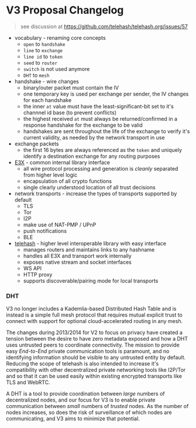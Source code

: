 V3 Proposal Changelog
=====================

> see discussion at
> https://github.com/telehash/telehash.org/issues/57

* vocabulary - renaming core concepts
  * `open` to `handshake`
  * `line` to `exchange`
  * `line id` to `token`
  * `seed` to `router`
  * `switch` is not used anymore
  * `DHT` to `mesh`
* handshake - wire changes
  * binary/outer packet must contain the IV
  * one temporary key is used per exchange per sender, the IV changes for each handshake
  * the inner `at` value must have the least-significant-bit set to it's channnel id base (to prevent conflicts)
  * the highest received `at` must always be returned/confirmed in a response handshake for the exchange to be valid
  * handshakes are sent throughout the life of the exchange to verify it's current validity, as needed by the network transport in use
* exchange packets
  * the first 16 bytes are always referenced as the `token` and uniquely identify a destination exchange for any routing purposes
* [E3X](E3X.md) - common internal library interface
  * all wire protocol processing and generation is *cleanly* separated from higher level logic
  * encapsulation of all crypto functions
  * single clearly understood location of all trust decisions
* network transports - increase the types of transports supported by default
  * TLS
  * Tor
  * I2P
  * make use of NAT-PMP / UPnP
  * push notifications
  * BLE
* [telehash](telehash.md) - higher level interoperable library with easy interface
  * manages routers and maintains links to any hashname
  * handles all E3X and transport work internally
  * exposes native stream and socket interfaces
  * WS API
  * HTTP proxy
  * supports discoverable/pairing mode for local transports

### DHT

V3 no longer includes a Kademlia-based Distributed Hash Table and is instead is a simple full mesh protocol that requires mutual explicit trust to connect with support for optional cloud-accelerated routing in any mesh.

The changes during 2013/2014 for V2 to focus on privacy have created a tension between the desire to have zero metadata exposed and how a DHT uses untrusted peers to coordinate connectivity.  The mission to provide easy *End-to-End* private communication tools is paramount, and no identifying information should be visible to any untrusted entity by default.  Reducing the scope of telehash is also intended to increase it's compatibility with other decentralized private networking tools like I2P/Tor and so that it can be used easily within existing encrypted transports like TLS and WebRTC.

A DHT is a tool to provide coordination between *large* numbers of decentralized nodes, and our focus for V3 is to enable private communication between *small* numbers of *trusted* nodes.  As the number of nodes increases, so does the risk of surveillance of which nodes are communicating, and V3 aims to minimize that potential.
